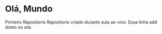 # Olá, Mundo
 Primeiro Repositorio
Repositorio criado durante aula ao-vivo.
Essa linha add direto no site
